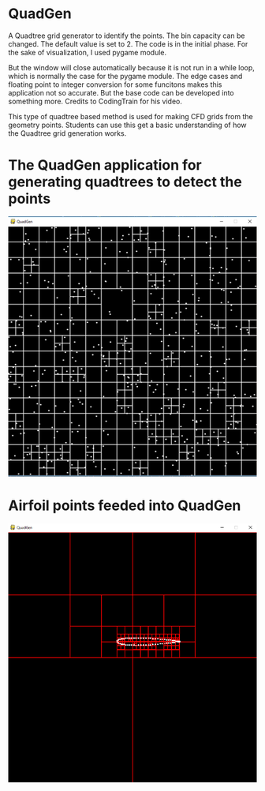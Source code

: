 # QuadGen
A Quadtree grid generator to identify the points. The bin capacity can be changed. The default value is set to 2. The code is in the initial phase. For the sake of visualization, I used pygame module. 

But the window will close automatically because it is not run in a while loop, which is normally the case for the pygame module. The edge cases and floating point to integer conversion for some funcitons makes this application not so accurate. But the base code can be developed into something more. Credits to CodingTrain for his video.

This type of quadtree based method is used for making CFD grids from the geometry points. Students can use this get a basic understanding of how the Quadtree grid generation works.

# The QuadGen application for generating quadtrees to detect the points

![](quadgen.PNG)

# Airfoil points feeded into QuadGen

![](airfoil_quadgen.PNG)
